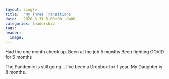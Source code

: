 ```yaml
---
layout: single
title:  'My Three Transitions'
date:   2020-8-31 5:00:00 -0400
categories: leadership
tags:
header:
  image:
---
```


Had the one month check up.
Been at the job 5 months
Been fighting COVID for 6 months

The Pandemic is still going...
I've been a Dropbox for 1 year.
My Daughter is 8 months.
